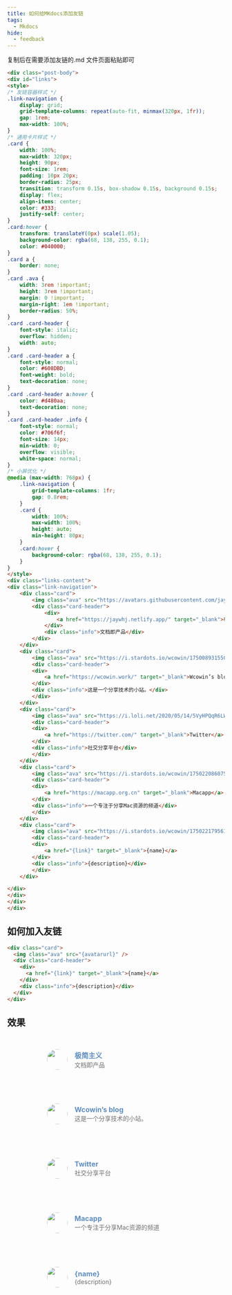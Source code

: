 ```yaml
---
title: 如何给MKdocs添加友链
tags:
  - Mkdocs
hide:
  - feedback
---
```


复制后在需要添加友链的.md 文件页面粘贴即可

```html hl_lines="82-126"
<div class="post-body">
<div id="links">
<style>
/* 友链容器样式 */
.link-navigation {
    display: grid;
    grid-template-columns: repeat(auto-fit, minmax(320px, 1fr));
    gap: 1rem;
    max-width: 100%;
}
/* 通用卡片样式 */
.card {
    width: 100%;
    max-width: 320px;
    height: 90px;
    font-size: 1rem;
    padding: 10px 20px;
    border-radius: 25px;
    transition: transform 0.15s, box-shadow 0.15s, background 0.15s;
    display: flex;
    align-items: center;
    color: #333;
    justify-self: center;
}
.card:hover {
    transform: translateY(0px) scale(1.05);
    background-color: rgba(68, 138, 255, 0.1);
    color: #040000;
}
.card a {
    border: none;
}
.card .ava {
    width: 3rem !important;
    height: 3rem !important;
    margin: 0 !important;
    margin-right: 1em !important;
    border-radius: 50%;
}
.card .card-header {
    font-style: italic;
    overflow: hidden;
    width: auto;
}
.card .card-header a {
    font-style: normal;
    color: #608DBD;
    font-weight: bold;
    text-decoration: none;
}
.card .card-header a:hover {
    color: #d480aa;
    text-decoration: none;
}
.card .card-header .info {
    font-style: normal;
    color: #706f6f;
    font-size: 14px;
    min-width: 0;
    overflow: visible;
    white-space: normal;
}
/* 小屏优化 */
@media (max-width: 768px) {
    .link-navigation {
        grid-template-columns: 1fr;
        gap: 0.8rem;
    }
    .card {
        width: 100%;
        max-width: 100%;
        height: auto;
        min-height: 80px;
    }
    .card:hover {
        background-color: rgba(68, 138, 255, 0.1);
    }
}
</style>
<div class="links-content">
<div class="link-navigation">
    <div class="card">
        <img class="ava" src="https://avatars.githubusercontent.com/jaywhj" />
        <div class="card-header">
            <div>
                <a href="https://jaywhj.netlify.app/" target="_blank">极简主义</a>
            </div>
            <div class="info">文档即产品</div>
        </div>
    </div>
    <div class="card">
        <img class="ava" src="https://i.stardots.io/wcowin/1750089315509.png" />
        <div class="card-header">
        <div>
            <a href="https://wcowin.work/" target="_blank">Wcowin’s blog</a>
        </div>
        <div class="info">这是一个分享技术的小站。</div>
        </div>
    </div>
    <div class="card">
        <img class="ava" src="https://i.loli.net/2020/05/14/5VyHPQqR6LWF39a.png" />
        <div class="card-header">
        <div>
            <a href="https://twitter.com/" target="_blank">Twitter</a>
        </div>
        <div class="info">社交分享平台</div>
        </div>
    </div>
    <div class="card">
        <img class="ava" src="https://i.stardots.io/wcowin/1750220860750.jpg" />
        <div class="card-header">
        <div>
            <a href="https://macapp.org.cn" target="_blank">Macapp</a>
        </div>
        <div class="info">一个专注于分享Mac资源的频道</div>
        </div>
    </div>
    <div class="card">
        <img class="ava" src="https://i.stardots.io/wcowin/1750221795613.jpeg" />
        <div class="card-header">
        <div>
            <a href="{link}" target="_blank">{name}</a>
        </div>
        <div class="info">{description}</div>
        </div>
    </div>

</div>
</div>
</div>
</div>
```


## 如何加入友链

```html
<div class="card">
  <img class="ava" src="{avatarurl}" />
  <div class="card-header">
    <div>
      <a href="{link}" target="_blank">{name}</a>
    </div>
    <div class="info">{description}</div>
  </div>
</div>
```


## 效果

<!-- <div>
  <div class="links-content"> 
   <div class="link-navigation"> 
    <div class="card"> 
     <img class="ava" src="https://pic4.zhimg.com/80/v2-a0456a5f527c1923f096759f2926012f_1440w.webp" /> 
     <div class="card-header"> 
      <div> 
       <a href="https://wcowin.work/ " target=“_blank”>Wcowin’s blog</a> 
      </div> 
      <div class="info">
       这是一个分享技术的小站。
      </div> 
     </div> 
    </div> 
</div> -->


<div class="post-body">
<div id="links">
<style>
/* 友链容器样式 */
.link-navigation {
    display: grid;
    grid-template-columns: repeat(auto-fit, minmax(320px, 1fr));
    gap: 1rem;
    max-width: 100%;
}
/* 通用卡片样式 */
.card {
    width: 100%;
    max-width: 320px;
    height: 90px;
    font-size: 1rem;
    padding: 10px 20px;
    border-radius: 25px;
    transition: transform 0.15s, box-shadow 0.15s, background 0.15s;
    display: flex;
    align-items: center;
    color: #333;
    justify-self: center;
}
.card:hover {
    transform: translateY(0px) scale(1.05);
    background-color: rgba(68, 138, 255, 0.1);
    color: #040000;
}
.card a {
    border: none;
}
.card .ava {
    width: 3rem !important;
    height: 3rem !important;
    margin: 0 !important;
    margin-right: 1em !important;
    border-radius: 50%;
}
.card .card-header {
    font-style: italic;
    overflow: hidden;
    width: auto;
}
.card .card-header a {
    font-style: normal;
    color: #608DBD;
    font-weight: bold;
    text-decoration: none;
}
.card .card-header a:hover {
    color: #d480aa;
    text-decoration: none;
}
.card .card-header .info {
    font-style: normal;
    color: #706f6f;
    font-size: 14px;
    min-width: 0;
    overflow: visible;
    white-space: normal;
}
/* 小屏优化 */
@media (max-width: 768px) {
    .link-navigation {
        grid-template-columns: 1fr;
        gap: 0.8rem;
    }
    .card {
        width: 100%;
        max-width: 100%;
        height: auto;
        min-height: 80px;
    }
    .card:hover {
        background-color: rgba(68, 138, 255, 0.1);
    }
}
</style>
<div class="links-content">
<div class="link-navigation">
    <div class="card">
        <img class="ava" src="https://avatars.githubusercontent.com/jaywhj" />
        <div class="card-header">
            <div>
                <a href="https://jaywhj.netlify.app/" target="_blank">极简主义</a>
            </div>
            <div class="info">文档即产品</div>
        </div>
    </div>
    <div class="card">
        <img class="ava" src="https://i.stardots.io/wcowin/1750089315509.png" />
        <div class="card-header">
        <div>
            <a href="https://wcowin.work/" target="_blank">Wcowin’s blog</a>
        </div>
        <div class="info">这是一个分享技术的小站。</div>
        </div>
    </div>
    <div class="card">
        <img class="ava" src="https://i.loli.net/2020/05/14/5VyHPQqR6LWF39a.png" />
        <div class="card-header">
        <div>
            <a href="https://twitter.com/" target="_blank">Twitter</a>
        </div>
        <div class="info">社交分享平台</div>
        </div>
    </div>
    <div class="card">
        <img class="ava" src="https://i.stardots.io/wcowin/1750220860750.jpg" />
        <div class="card-header">
        <div>
            <a href="https://macapp.org.cn" target="_blank">Macapp</a>
        </div>
        <div class="info">一个专注于分享Mac资源的频道</div>
        </div>
    </div>
    <div class="card">
        <img class="ava" src="https://i.stardots.io/wcowin/1750221795613.jpeg" />
        <div class="card-header">
        <div>
            <a href="{link}" target="_blank">{name}</a>
        </div>
        <div class="info">{description}</div>
        </div>
    </div>

</div>
</div>
</div>
</div>
